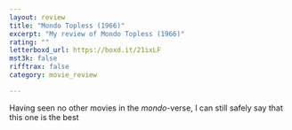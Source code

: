 ```yaml
---
layout: review
title: "Mondo Topless (1966)"
excerpt: "My review of Mondo Topless (1966)"
rating: ""
letterboxd_url: https://boxd.it/21ixLF
mst3k: false
rifftrax: false
category: movie_review

---
```


Having seen no other movies in the <i>mondo</i>-verse, I can still safely say that this one is the best